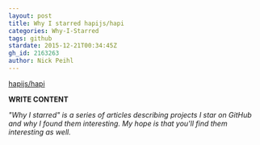 ```yaml
---
layout: post
title: Why I starred hapijs/hapi
categories: Why-I-Starred
tags: github
stardate: 2015-12-21T00:34:45Z
gh_id: 2163263
author: Nick Peihl
---
```


[hapijs/hapi](https://github.com/hapijs/hapi)

**WRITE CONTENT**

*"Why I starred" is a series of articles describing projects I star on GitHub and why I found them interesting. My hope is that you'll find them interesting as well.*


